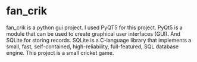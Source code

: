 # fan_crik
fan_crik is a python gui project. I used PyQT5 for this project. PyQt5 is a module that can be used to create graphical user interfaces (GUI). And SQLite for storing records. SQLite is a C-language library that implements a small, fast, self-contained, high-reliability, full-featured, SQL database engine. This project is a small cricket game.
